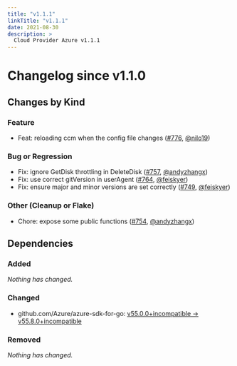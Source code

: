 ```yaml
---
title: "v1.1.1"
linkTitle: "v1.1.1"
date: 2021-08-30
description: >
  Cloud Provider Azure v1.1.1
---
```


# Changelog since v1.1.0

## Changes by Kind

### Feature

- Feat: reloading ccm when the config file changes ([#776](https://github.com/kubernetes-sigs/cloud-provider-azure/pull/776), [@nilo19](https://github.com/nilo19))

### Bug or Regression

- Fix: ignore GetDisk throttling in DeleteDisk ([#757](https://github.com/kubernetes-sigs/cloud-provider-azure/pull/757), [@andyzhangx](https://github.com/andyzhangx))
- Fix: use correct gitVersion in userAgent ([#764](https://github.com/kubernetes-sigs/cloud-provider-azure/pull/764), [@feiskyer](https://github.com/feiskyer))
- Fix: ensure major and minor versions are set correctly ([#749](https://github.com/kubernetes-sigs/cloud-provider-azure/pull/749), [@feiskyer](https://github.com/feiskyer))

### Other (Cleanup or Flake)

- Chore: expose some public functions ([#754](https://github.com/kubernetes-sigs/cloud-provider-azure/pull/754), [@andyzhangx](https://github.com/andyzhangx))

## Dependencies

### Added
_Nothing has changed._

### Changed

- github.com/Azure/azure-sdk-for-go: [v55.0.0+incompatible → v55.8.0+incompatible](https://github.com/Azure/azure-sdk-for-go/compare/v55.0.0...v55.8.0)

### Removed
_Nothing has changed._
